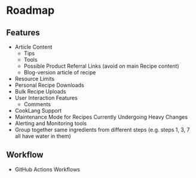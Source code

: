 # Roadmap

## Features
- Article Content
  - Tips
  - Tools
  - Possible Product Referral Links (avoid on main Recipe content)
  - Blog-version article of recipe
- Resource Limits
- Personal Recipe Downloads
- Bulk Recipe Uploads
- User Interaction Features
  - Comments
- CookLang Support
- Maintenance Mode for Recipes Currently Undergoing Heavy Changes
- Alerting and Monitoring tools
- Group together same ingredients from different steps (e.g. steps 1, 3, 7 all have water in them)

## Workflow
- GitHub Actions Workflows

